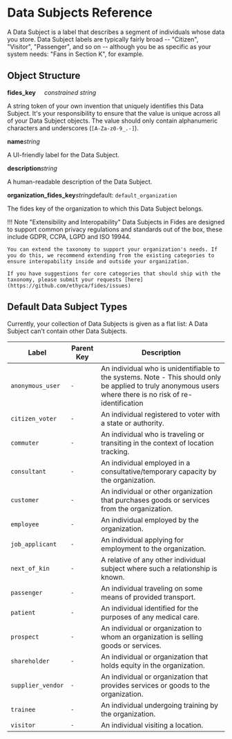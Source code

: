 # Data Subjects Reference

A Data Subject is a label that describes a segment of  individuals whose data you store. Data Subject labels are typically fairly broad -- "Citizen", "Visitor", "Passenger", and so on -- although you be as specific as your system needs: "Fans in Section K", for example.

## Object Structure

**fides_key**<span class="required"/>&nbsp;&nbsp;&nbsp;&nbsp;&nbsp;_constrained string_

A string token of your own invention that uniquely identifies this Data Subject. It's your responsibility to ensure that the value is unique across all of your Data Subject objects. The value should only contain alphanumeric characters and underscores (`[A-Za-z0-9_.-]`).

**name**<span class="spacer"/>_string_

A UI-friendly label for the Data Subject.

**description**<span class="spacer"/>_string_

A human-readable description of the Data Subject.

**organization_fides_key**<span class="spacer"/>_string_<span class="spacer"/>default: `default_organization`

The fides key of the organization to which this Data Subject belongs.

!!! Note "Extensibility and Interopability"
    Data Subjects in Fides are designed to support common privacy regulations and standards out of the box, these include GDPR, CCPA, LGPD and ISO 19944.

    You can extend the taxonomy to support your organization's needs. If you do this, we recommend extending from the existing categories to ensure interopability inside and outside your organization.

    If you have suggestions for core categories that should ship with the taxonomy, please submit your requests [here](https://github.com/ethyca/fides/issues)

## Default Data Subject Types

Currently, your collection of Data Subjects is given as a flat list: A Data Subject can't contain other Data Subjects.

| Label                                          | Parent Key                 | Description                                                                                               |
| ---                                            | ---                        | ---                                                                                                       |
|`anonymous_user` |`-`       |An individual who is unidentifiable to the systems. Note - This should only be applied to truly anonymous users where there is no risk of re-identification|
|`citizen_voter`  |`-`       |An individual registered to voter with a state or authority.                                                                                                |
|`commuter`       |`-`       |An individual who is traveling or transiting in the context of location tracking.                                                                          |
|`consultant`     |`-`       |An individual employed in a consultative/temporary capacity by the organization.                                                                            |
|`customer`       |`-`       |An individual or other organization that purchases goods or services from the organization.                                                                 |
|`employee`       |`-`       |An individual employed by the organization.                                                                                                                 |
|`job_applicant`  |`-`       |An individual applying for employment to the organization.                                                                                                  |
|`next_of_kin`    |`-`       |A relative of any other individual subject where such a relationship is known.                                                                              |
|`passenger`      |`-`       |An individual traveling on some means of provided transport.                                                                                                |
|`patient`        |`-`       |An individual identified for the purposes of any medical care.                                                                                              |
|`prospect`       |`-`       |An individual or organization to whom an organization is selling goods or services.                                                                         |
|`shareholder`    |`-`       |An individual or organization that holds equity in the organization.                                                                                        |
|`supplier_vendor`|`-`       |An individual or organization that provides services or goods to the organization.                                                                          |
|`trainee`        |`-`       |An individual undergoing training by the organization.                                                                                                      |
|`visitor`        |`-`       |An individual visiting a location.                                                                                                                          |
